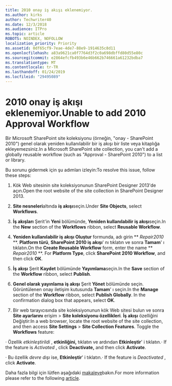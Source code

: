 ```yaml
---
title: 2010 onay iş akışı eklenemiyor.
ms.author: kirks
author: Techwriter40
ms.date: 12/3/2018
ms.audience: ITPro
ms.topic: article
ROBOTS: NOINDEX, NOFOLLOW
localization_priority: Priority
ms.assetid: 0df65cf9-7eae-4de7-88e9-1914635c8d11
ms.openlocfilehash: a83a9621ca0f7764d3f2c0a698dbffd80d55e80c
ms.sourcegitcommit: e2864efcfb493b6e46b662b746661a61232bdba7
ms.translationtype: MT
ms.contentlocale: tr-TR
ms.lasthandoff: 01/24/2019
ms.locfileid: "29495089"
---
```

# <a name="unable-to-add-2010-approval-workflow"></a><span data-ttu-id="ebeb2-102">2010 onay iş akışı eklenemiyor.</span><span class="sxs-lookup"><span data-stu-id="ebeb2-102">Unable to add 2010 Approval Workflow</span></span>

<span data-ttu-id="ebeb2-103">Bir Microsoft SharePoint site koleksiyonu (örneğin, "onay - SharePoint 2010") genel olarak yeniden kullanılabilir bir iş akışı bir liste veya kitaplığa ekleyemezsiniz.</span><span class="sxs-lookup"><span data-stu-id="ebeb2-103">In a Microsoft SharePoint site collection, you can't add a globally reusable workflow (such as "Approval - SharePoint 2010") to a list or library.</span></span>
  
<span data-ttu-id="ebeb2-104">Bu sorunu gidermek için şu adımları izleyin:</span><span class="sxs-lookup"><span data-stu-id="ebeb2-104">To resolve this issue, follow these steps:</span></span> 
  
1. <span data-ttu-id="ebeb2-105">Kök Web sitesinin site koleksiyonunun SharePoint Designer 2013'de açın.</span><span class="sxs-lookup"><span data-stu-id="ebeb2-105">Open the root website of the site collection in SharePoint Designer 2013.</span></span>
  
2. <span data-ttu-id="ebeb2-106">**Site nesneleri**altında **iş akışı**seçin.</span><span class="sxs-lookup"><span data-stu-id="ebeb2-106">Under **Site Objects**, select **Workflows**.</span></span> 
  
3. <span data-ttu-id="ebeb2-107">**İş akışları** Şerit'in **Yeni** bölümünde, **Yeniden kullanılabilir iş akışı**seçin.</span><span class="sxs-lookup"><span data-stu-id="ebeb2-107">In the **New** section of the **Workflows** ribbon, select **Reusable Workflow**.</span></span> 
  
4. <span data-ttu-id="ebeb2-p101">**Yeniden kullanılabilir iş akışı Oluştur** formunda, adı girin \*\* *Repair2010* \*\*. **Platform türü**, **SharePoint 2010 iş akışı**' nı tıklatın ve sonra **Tamam**' ı tıklatın.</span><span class="sxs-lookup"><span data-stu-id="ebeb2-p101">On the **Create Reusable Workflow** form, enter the name \*\* *Repair2010* \*\*. For **Platform Type**, click **SharePoint 2010 Workflow**, and then click **OK**.</span></span> 
  
1. <span data-ttu-id="ebeb2-110">**İş akışı** Şerit **Kaydet** bölümünde **Yayımlama**seçin.</span><span class="sxs-lookup"><span data-stu-id="ebeb2-110">In the **Save** section of the **Workflow** ribbon, select **Publish**.</span></span> 
  
2. <span data-ttu-id="ebeb2-p102">**Genel olarak yayınlama** **iş akışı** Şerit **Yönet** bölümünde seçin. Görüntülenen onay iletişim kutusunda **Tamam**' ı seçin.</span><span class="sxs-lookup"><span data-stu-id="ebeb2-p102">In the **Manage** section of the **Workflow** ribbon, select **Publish Globally**. In the confirmation dialog box that appears, select **OK**.</span></span> 
  
3. <span data-ttu-id="ebeb2-p103">Bir web tarayıcısında site koleksiyonunun kök Web sitesi bulun ve sonra **Site ayarlarını** erişim \> **Site koleksiyonu özellikleri**. **İş akışı** özelliğini Değiştir:</span><span class="sxs-lookup"><span data-stu-id="ebeb2-p103">In a web browser, locate the root website of the site collection, and then access **Site Settings** \> **Site Collection Features**. Toggle the **Workflows** feature:</span></span> 
  
<span data-ttu-id="ebeb2-115">· Özellik *etkinleştirildi* , **etkinliğini,** tıklatın ve ardından **Etkinleştir**' i tıklatın.</span><span class="sxs-lookup"><span data-stu-id="ebeb2-115">· If the feature is  *Activated*  , click **Deactivate,** and then click **Activate**.</span></span> 
  
<span data-ttu-id="ebeb2-116">· Bu özellik *devre dışı* ise, **Etkinleştir**' i tıklatın.</span><span class="sxs-lookup"><span data-stu-id="ebeb2-116">· If the feature is  *Deactivated*  , click **Activate**.</span></span> 
  
<span data-ttu-id="ebeb2-117">Daha fazla bilgi için lütfen aşağıdaki [makaleye](https://go.microsoft.com/fwlink/?linkid=2047770&amp;clcid=0x409)bakın.</span><span class="sxs-lookup"><span data-stu-id="ebeb2-117">For more information please refer to the following [article](https://go.microsoft.com/fwlink/?linkid=2047770&amp;clcid=0x409).</span></span>
  

